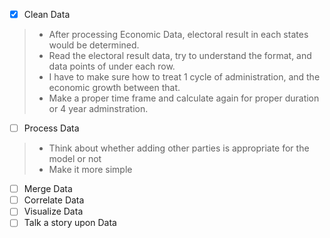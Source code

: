 
- [x] Clean Data
>- After processing Economic Data, electoral result in each states would be determined.
>- Read the electoral result data, try to understand the format, and data points of under each row.
>- I have to make sure how to treat 1 cycle of administration, and the economic growth between that.
>- Make a proper time frame and calculate again for proper duration or 4 year adminstration.
- [ ] Process Data
>- Think about whether adding other parties is appropriate for the model or not
>- Make it more simple 
- [ ] Merge Data
- [ ] Correlate Data
- [ ] Visualize Data
- [ ] Talk a story upon Data